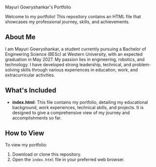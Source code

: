  Mayuri Gowryshankar's Portfolio

Welcome to my portfolio! This repository contains an HTML file that showcases my professional journey, skills, and achievements.

## About Me

I am Mayuri Gowryshankar, a student currently pursuing a Bachelor of Engineering Science (BESc) at Western University, with an expected graduation in May 2027. My passion lies in engineering, robotics, and technology. I have developed strong leadership, technical, and problem-solving skills through various experiences in education, work, and extracurricular activities.

## What's Included

- **index.html**: This file contains my portfolio, detailing my educational background, work experiences, technical skills, and projects. It is designed to give a comprehensive view of my journey and accomplishments so far.

## How to View

To view my portfolio:
1. Download or clone this repository.
2. Open the `index.html` file in your preferred web browser.
